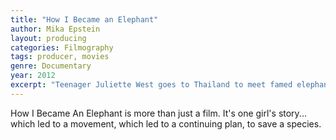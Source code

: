 ```yaml
---
title: "How I Became an Elephant"
author: Mika Epstein
layout: producing
categories: Filmography
tags: producer, movies
genre: Documentary
year: 2012
excerpt: "Teenager Juliette West goes to Thailand to meet famed elephant savior Lek Chailert and help transport an abused female to her new home at a sanctuary called Elephant Nature Park."
---
```


How I Became An Elephant is more than just a film. It's one girl's story... which led to a movement, which led to a continuing plan, to save a species.